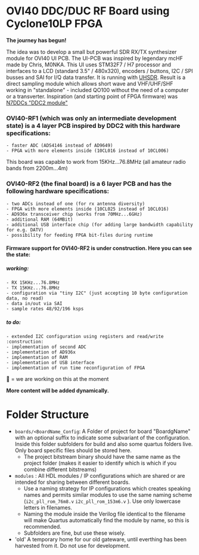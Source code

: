 # OVI40 DDC/DUC RF Board using Cyclone10LP FPGA

**The journey has begun!**

The idea was to develop a small but powerful SDR RX/TX synthesizer module for OVI40 UI PCB. The UI-PCB was inspired by legendary mcHF made by Chris, M0NKA. This UI uses STM32F7 / H7 processor and interfaces to a LCD (standard 3.5" / 480x320), encoders / buttons, I2C / SPI busses and SAI for I/Q data transfer. It is running with [UHSDR](https://github.com/df8oe/UHSDR). Result is a direct sampling module which allows short wave and VHF/UHF/SHF working in "standalone" - included QO100 without the need of a computer or a transverter.
Inspiration (and starting point of FPGA firmware) was [N7DDCs "DDC2 module"](https://github.com/Dfinitski/DDC_Module_2)

### OVI40-RF1 (which was only an intermediate development state) is a 4 layer PCB inspired by DDC2 with this hardware specifications:
	- faster ADC (ADS4146 instead of AD9649)
	- FPGA with more elements inside (10CL016 instead of 10CL006)
This board was capable to work from 15KHz...76.8MHz (all amateur radio bands from 2200m...4m)

### OVI40-RF2 (the final board) is a 6 layer PCB and has the following hardware specifications:
	- two ADCs instead of one (for rx antenna diversity)
	- FPGA with more elements inside (10CL025 instead of 10CL016)
	- AD936x transceiver chip (works from 70MHz...6GHz)
	- additional RAM (64MBit)
	- additional USB interface chip (for adding large bandwidth capability for e.g. DATV)
	- possibility for feeding FPGA bit-files during runtime

#### Firmware support for OVI40-RF2 is under construction. Here you can see the state:

##### working:
	- RX 15KHz...76.8MHz
	- TX 15KHz...76.8MHz
	- configuration via "tiny I2C" (just accepting 10 byte configuration data, no read)
	- data in/out via SAI
	- sample rates 48/92/196 ksps

##### to do:
	- extended I2C configuration using registers and read/write :construction:
	- implementation of second ADC
	- implementation of AD936x
	- implementation of RAM
	- implementation of USB interface
	- implementation of run time reconfiguration of FPGA

:construction: = we are working on this at the moment

**More content will be added dynamically.**

# Folder Structure

- `boards/<BoardName_Config`: A Folder of project for board "BoardgName" with an optional suffix to indicate some subvariant of the configuration.  Inside this folder subfolders for build and also some quartus folders live. Only board specific files should be stored here.
	- The project bitstream binary should have the same name as the project folder (makes it easier to identify which is which if you combine different bitstreams)
- `modules` : All HDL modules / IP configurations which are shared or are intended for sharing between different boards.
	- Use a naming strategy for IP configurations which creates speaking names and permits similar modules to use the same naming scheme (`i2c_pll_rom_76m8.v` `i2c_pll_rom_153m6.v` ).  Use only lowercase letters in filenames.
	- Naming the module inside the Verilog file identical to the filename will make Quartus automatically find the module by name, so this is recommended.
	- Subfolders are fine, but use these wisely.
- 'old' A temporary home for our old gateware, until everthing has been harvested from it. Do not use for development.
